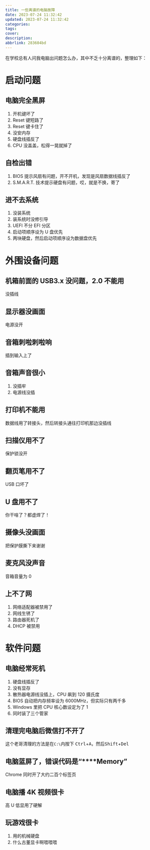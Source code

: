 ```yaml
---
title: 一些离谱的电脑故障
date: 2023-07-24 11:32:42
updated: 2023-07-24 11:32:42
categories:
tags:
cover:
description:
abbrlink: 283604bd
---
```




在学校总有人问我电脑出问题怎么办，其中不乏十分离谱的，整理如下：

# 启动问题

## 电脑完全黑屏

1. 开机键坏了
2. Reset 键短路了
3. Reset 键卡住了
4. 没安内存
5. 硬盘线插反了
6. CPU 没盖盖，松得一晃就掉了

## 自检出错

1. BIOS 提示风扇有问题，开不开机，发现是风扇数据线插反了
2. S.M.A.R.T. 技术提示硬盘有问题，哎，就是不换，寄了

## 进不去系统

1. 没装系统
2. 装系统时没修引导
3. UEFI 不分 EFI 分区
4. 启动项顺序设为 U 盘优先
5. 两块硬盘，然后启动项顺序设为数据盘优先

# 外围设备问题

## 机箱前面的 USB3.x 没问题，2.0 不能用

没插线

## 显示器没画面

电源没开

## 音箱刺啦刺啦响

插到输入上了

## 音箱声音很小

1. 没插牢
2. 电源线没插

## 打印机不能用

数据线用了转接头，然后转接头通往打印机那边没插线

## 扫描仪用不了

保护锁没开

## 翻页笔用不了

USB 口坏了

## U 盘用不了

你干啥了？都虚焊了！

## 摄像头没画面

把保护膜撕下来谢谢

## 麦克风没声音

音箱音量为 0

## 上不了网

1. 网络适配器被禁用了
2. 网线生锈了
3. 路由器死机了
4. DHCP 被禁用

# 软件问题

## 电脑经常死机

1. 硬盘线插反了
2. 没有显存
3. 散热器电源线没插上，CPU 飙到 120 摄氏度
4. BIOS 自动把内存频率设为 6000MHz，但实际只有两千多
5. Windows 里把 CPU 核心数设定为了 1
6. 同时装了三个管家

## 清理完电脑后微信打不开了

这个老哥清理的方法是在`C:\`内按下 <kbd>Ctrl</kbd>+<kbd>A</kbd>，然后<kbd>Shift</kbd>+<kbd>Del</kbd>

## 电脑蓝屏了，错误代码是“****Memory”

Chrome 同时开了大约二百个标签页

## 电脑播 4K 视频很卡

高 U 低显用了硬解

## 玩游戏很卡

1. 用的机械硬盘
2. 什么古董显卡啊喂喂喂
